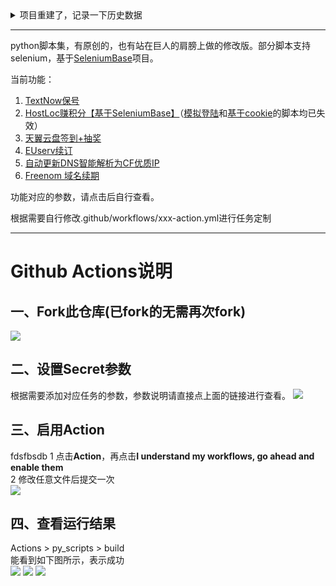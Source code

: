<details>
<summary>项目重建了，记录一下历史数据</summary>
写在前面，本项目重建了，由于之前教别人更新fork的项目，导致本项目被提交了一些pull requests，而且不知怎么的还变成了Contributor，非常无语，经过思虑再三，决定删除重建。重建后，之前的star和fork全部重置，如果你之前已经fork了，那么之间的关联自动解除，即在你的项目页面不会再展示“Fork from [Arronlong/py_scripts](https://github.com/Arronlong/py_scripts)”。好吧，把之前的项目数据记录一下：gsdflgvsfv

![images-20200709171538](https://cdn.jsdelivr.net/gh/Arronlong/cdn/blogImg/20200709171538.png)

![image-20200709172617402](https://cdn.jsdelivr.net/gh/Arronlong/cdn/blogImg/20200709183623.png)

</details>

---

python脚本集，有原创的，也有站在巨人的肩膀上做的修改版。部分脚本支持selenium，基于[SeleniumBase](https://github.com/seleniumbase/SeleniumBase)项目。

当前功能：

1. [TextNow保号](<https://github.com/Arronlong/py_scripts/tree/master/scripts/textnow>)
2. [HostLoc赚积分【基于SeleniumBase】](<https://github.com/Arronlong/py_scripts/tree/master/scripts/hostloc>)（[模拟登陆](https://github.com/Arronlong/py_scripts/blob/master/scripts/hostloc/README_py_login.md)和[基于cookie](https://github.com/Arronlong/py_scripts/blob/master/scripts/hostloc/README_py_cookie.md)的脚本均已失效）
3. [天翼云盘签到+抽奖](<https://github.com/Arronlong/py_scripts/tree/master/scripts/C189>)
4. [EUserv续订](<https://github.com/Arronlong/py_scripts/tree/master/scripts/euserv>)
5. [自动更新DNS智能解析为CF优质IP](<https://github.com/Arronlong/py_scripts/tree/master/scripts/cf2dns>)
6. [Freenom 域名续期](<https://github.com/Arronlong/py_scripts/tree/master/scripts/freenom>)

功能对应的参数，请点击后自行查看。

根据需要自行修改.github/workflows/xxx-action.yml进行任务定制

---

# Github Actions说明

## 一、Fork此仓库(已fork的无需再次fork)

![](http://tu.yaohuo.me/imgs/2020/06/f059fe73afb4ef5f.png)

## 二、设置Secret参数

根据需要添加对应任务的参数，参数说明请直接点上面的链接进行查看。
![](http://tu.yaohuo.me/imgs/2020/06/748bf9c0ca6143cd.png)

## 三、启用Action
fdsfbsdb
1 点击**Action**，再点击**I understand my workflows, go ahead and enable them**  
2 修改任意文件后提交一次  
![](http://tu.yaohuo.me/imgs/2020/06/34ca160c972b9927.png)

## 四、查看运行结果

Actions > py_scripts > build  
能看到如下图所示，表示成功  
![](https://cdn.jsdelivr.net/gh/Arronlong/cdn/blogImg/20200707132455.png)
![](https://cdn.jsdelivr.net/gh/Arronlong/cdn@master/blogImg/20201207094927.png)
![](https://cdn.jsdelivr.net/gh/Arronlong/cdn@master/blogImg/20201214023622.png)

